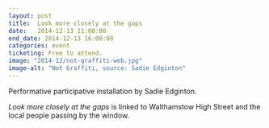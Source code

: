 ```yaml
---
layout: post
title:  Look more closely at the gaps
date:   2014-12-13 11:00:00
end_date: 2014-12-13 16:00:00
categories: event
ticketing: Free to attend.
image: "2014-12/not-graffiti-web.jpg"
image-alt: "Not Graffiti, source: Sadie Edginton"
---
```

Performative participative installation by Sadie Edginton.

*Look more closely at the gaps* is linked to Walthamstow High Street and the local people passing by the window.
